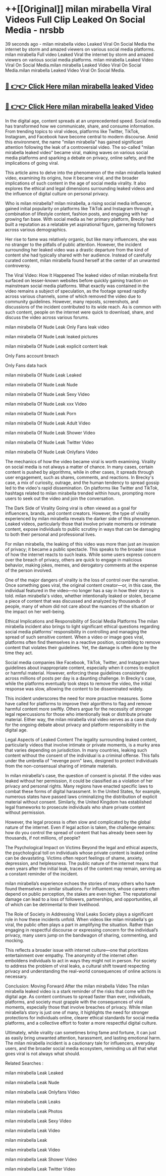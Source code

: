 # ++[[Original]] milan mirabella Viral Videos Full Clip Leaked On Social Media - nrsbb<br>

39 seconds ago - milan mirabella video Leaked Viral On Social Media the internet by storm and amazed viewers on various social media platforms.
milan mirabella Full video Leaked Viral the internet by storm and amazed viewers on various social media platforms. milan mirabella Leaked Video Viral On Social Media.milan mirabella Leaked Video Viral On Social Media.milan mirabella Leaked Video Viral On Social Media.<br>


## [🔴 👉👉 Click Here milan mirabella leaked Video ](https://onlyclips.site?title=milan_mirabella&ref=git)

## [🔴 👉👉 Click Here milan mirabella leaked Video ](https://onlyclips.site?title=milan_mirabella&ref=git)

In the digital age, content spreads at an unprecedented speed. Social media has transformed how we communicate, share, and consume information. From trending topics to viral videos, platforms like Twitter, TikTok, Instagram, and Facebook have become central to modern discourse. Amid this environment, the name "milan mirabella" has gained significant attention following the leak of a controversial video. The so-called "milan mirabella leaked video" became viral, making waves on various social media platforms and sparking a debate on privacy, online safety, and the implications of going viral.

This article aims to delve into the phenomenon of the milan mirabella leaked video, examining its origins, how it became viral, and the broader implications of such content in the age of social media virality. It also explores the ethical and legal dimensions surrounding leaked videos and the influence of digital culture on personal privacy.

Who is milan mirabella?
milan mirabella, a rising social media influencer, gained initial popularity on platforms like TikTok and Instagram through a combination of lifestyle content, fashion posts, and engaging with her growing fan base. With social media as her primary platform, Brecky had built a reputation as a relatable yet aspirational figure, garnering followers across various demographics.

Her rise to fame was relatively organic, but like many influencers, she was no stranger to the pitfalls of public attention. However, the incident surrounding her leaked video was a drastic departure from the kind of content she had typically shared with her audience. Instead of carefully curated content, milan mirabella found herself at the center of an unwanted controversy.

The Viral Video: How It Happened
The leaked video of milan mirabella first surfaced on lesser-known websites before quickly gaining traction on mainstream social media platforms. What exactly was contained in the video remains a subject of speculation, as the footage spread rapidly across various channels, some of which removed the video due to community guidelines. However, many reposts, screenshots, and discussions of the incident contributed to its wide reach. As is common with such content, people on the internet were quick to download, share, and discuss the video across various forums.

milan mirabella Of Nude Leak Only Fans leak video

milan mirabella Of Nude Leak leaked pictures

milan mirabella Of Nude Leak explicit content leak

Only Fans account breach

Only Fans data hack

milan mirabella Of Nude Leak Leaked

milan mirabella Of Nude Leak Nude

milan mirabella Of Nude Leak Sexy Video

milan mirabella Of Nude Leak xxx Video

milan mirabella Of Nude Leak Porn

milan mirabella Of Nude Leak Adult Video

milan mirabella Of Nude Leak Shower Video

milan mirabella Of Nude Leak Twitter Video

milan mirabella Of Nude Leak Onlyfans Video

The mechanics of how the video became viral is worth examining. Virality on social media is not always a matter of chance. In many cases, certain content is pushed by algorithms, while in other cases, it spreads through user engagement, such as shares, comments, and reactions. In Brecky's case, a mix of curiosity, outrage, and the human tendency to spread gossip led to the video's rapid dissemination. On platforms like Twitter and TikTok, hashtags related to milan mirabella trended within hours, prompting more users to seek out the video and join the conversation.

The Dark Side of Virality
Going viral is often viewed as a goal for influencers, brands, and content creators. However, the type of virality experienced by milan mirabella reveals the darker side of this phenomenon. Leaked videos, particularly those that involve private moments or intimate content, expose individuals to public scrutiny in ways that can be damaging to both their personal and professional lives.

For milan mirabella, the leaking of this video was more than just an invasion of privacy; it became a public spectacle. This speaks to the broader issue of how the internet reacts to such leaks. While some users express concern over the breach of privacy, others are quick to engage in malicious behavior, making jokes, memes, and derogatory comments at the expense of the person involved.

One of the major dangers of virality is the loss of control over the narrative. Once something goes viral, the original content creator—or, in this case, the individual featured in the video—no longer has a say in how their story is told. milan mirabella's video, whether intentionally leaked or stolen, became a piece of content that was discussed and analyzed by thousands of people, many of whom did not care about the nuances of the situation or the impact on her well-being.

Ethical Implications and Responsibility of Social Media Platforms
The milan mirabella incident also brings to light significant ethical questions regarding social media platforms' responsibility in controlling and managing the spread of such sensitive content. When a video or image goes viral, platforms often find themselves in a reactive position, scrambling to remove content that violates their guidelines. Yet, the damage is often done by the time they act.

Social media companies like Facebook, TikTok, Twitter, and Instagram have guidelines about inappropriate content, especially when it comes to explicit or harmful material. However, enforcing these guidelines consistently across millions of posts per day is a daunting challenge. In Brecky's case, while the platforms eventually took steps to remove the video, the initial response was slow, allowing the content to be disseminated widely.

This incident underscores the need for more proactive measures. Some have called for platforms to improve their algorithms to flag and remove harmful content more swiftly. Others argue for the necessity of stronger legal repercussions for those who intentionally leak or distribute private material. Either way, the milan mirabella viral video serves as a case study for the ongoing debate about privacy and platform responsibility in the digital age.

Legal Aspects of Leaked Content
The legality surrounding leaked content, particularly videos that involve intimate or private moments, is a murky area that varies depending on jurisdiction. In many countries, leaking such content without the consent of the individual is a criminal offense. This falls under the umbrella of "revenge porn" laws, designed to protect individuals from the non-consensual sharing of intimate materials.

In milan mirabella's case, the question of consent is pivotal. If the video was leaked without her permission, it could be classified as a violation of her privacy and personal rights. Many regions have enacted specific laws to combat these forms of digital harassment. In the United States, for example, numerous states have passed laws criminalizing the distribution of explicit material without consent. Similarly, the United Kingdom has established legal frameworks to prosecute individuals who share private content without permission.

However, the legal process is often slow and complicated by the global nature of the internet. Even if legal action is taken, the challenge remains: how do you control the spread of content that has already been seen by thousands, if not millions, of people?

The Psychological Impact on Victims
Beyond the legal and ethical aspects, the psychological toll on individuals whose private content is leaked online can be devastating. Victims often report feelings of shame, anxiety, depression, and helplessness. The public nature of the internet means that even years after the initial leak, traces of the content may remain, serving as a constant reminder of the incident.

milan mirabella’s experience echoes the stories of many others who have found themselves in similar situations. For influencers, whose careers often depend on public perception, the stakes are even higher. The reputational damage can lead to a loss of followers, partnerships, and opportunities, all of which can be detrimental to their livelihood.

The Role of Society in Addressing Viral Leaks
Society plays a significant role in how these incidents unfold. When videos like milan mirabella's go viral, the public often plays a part in amplifying the situation. Rather than engaging in respectful discourse or expressing concern for the individual’s privacy, many users jump on the bandwagon of sharing, commenting, and mocking.

This reflects a broader issue with internet culture—one that prioritizes entertainment over empathy. The anonymity of the internet often emboldens individuals to act in ways they might not in person. For society to address the problem of viral leaks, a cultural shift toward respecting privacy and understanding the real-world consequences of online actions is necessary.

Conclusion: Moving Forward After the milan mirabella Video
The milan mirabella leaked video is a stark reminder of the risks that come with the digital age. As content continues to spread faster than ever, individuals, platforms, and society must grapple with the consequences of viral moments, especially those that involve breaches of privacy. While milan mirabella’s story is just one of many, it highlights the need for stronger protections for individuals online, clearer ethical standards for social media platforms, and a collective effort to foster a more respectful digital culture.

Ultimately, while virality can sometimes bring fame and fortune, it can just as easily bring unwanted attention, harassment, and lasting emotional harm. The milan mirabella incident is a cautionary tale for influencers, everyday users, and the broader social media ecosystem, reminding us all that what goes viral is not always what should.

Related Searches :

milan mirabella Leak Leaked

milan mirabella Leak Nude

milan mirabella Leak Onlyfans Video

milan mirabella Leak Leaks

milan mirabella Leak Photos

milan mirabella Leak Sexy Video

milan mirabella Leak Video

milan mirabella Leak

milan mirabella Leak Video

milan mirabella Leak Shower Video

milan mirabella Leak Twitter Video

